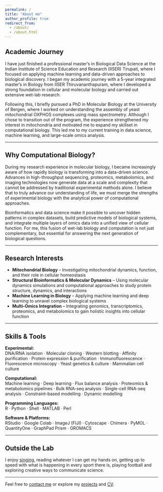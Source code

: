 ```yaml
---
permalink: /
title: "About me"
author_profile: true
redirect_from: 
  - /about/
  - /about.html
---
```


## Academic Journey

I have just finished a professional master’s in Biological Data Science at the Indian Institute of Science Education and Research (IISER) Tirupati, where I focused on applying machine learning and data-driven approaches to biological discovery. I began my academic journey with a 5-year integrated master’s in Biology from IISER Thiruvananthapuram, where I developed a strong foundation in cellular and molecular biology and carried out extensive wet-lab research.

Following this, I briefly pursued a PhD in Molecular Biology at the University of Bergen, where I worked on understanding the assembly of yeast mitochondrial OXPHOS complexes using mass spectrometry. Although I chose to transition out of the program, the experience strengthened my interest in mitochondria and motivated me to expand my skillset in computational biology. This led me to my current training in data science, machine learning, and large-scale omics analysis.

---

## Why Computational Biology?

During my research experience in molecular biology, I became increasingly aware of how rapidly biology is transforming into a data-driven science. Advances in high-throughput sequencing, proteomics, metabolomics, and imaging technologies now generate data at a scale and complexity that cannot be addressed by traditional experimental methods alone. I believe that to truly advance our understanding of life, we must merge the strengths of experimental biology with the analytical power of computational approaches.

Bioinformatics and data science make it possible to uncover hidden patterns in complex datasets, build predictive models of biological systems, and integrate multiple layers of omics data into a unified view of cellular function. For me, this fusion of wet-lab biology and computation is not just complementary, but essential for answering the next generation of biological questions.

---

## Research Interests

- **Mitochondrial Biology** – Investigating mitochondrial dynamics, function, and their role in cellular homeostasis
- **Structural Bioinformatics & Molecular Dynamics** – Using molecular dynamics simulations and computational approaches to study protein structure, dynamics, and interactions
- **Machine Learning in Biology** – Applying machine learning and deep learning to unravel complex biological systems
- **Multi-Omics Integration** – Integrating genomics, transcriptomics, proteomics, and metabolomics to gain holistic insights into cellular function

---

## Skills & Tools

**Experimental:**  
DNA/RNA isolation · Molecular cloning · Western blotting · Affinity purification · Protein expression & purification · Immunofluorescence · Fluorescence microscopy · Yeast genetics & culture · Mammalian cell culture

**Computational:**  
Machine learning · Deep learning · Flux balance analysis · Proteomics & metabolomics pipelines · Bulk RNA-seq analysis · Single-cell RNA-seq analysis · Constraint-based modelling · Dynamic modelling 

**Programming Languages:**  
R · Python · Shell · MATLAB · Perl

**Software & Platforms:**  
RStudio · Google Colab · ImageJ (FIJI) · Cytoscape · Chimera · PyMOL · QuantityOne · GraphPad Prism · GROMACS

---

## Outside the Lab

I enjoy [singing](https://www.instagram.com/the_singing_gypsy/), reading whatever I can get my hands on, getting up to speed with what is happening in every sport there is, playing football and exploring creative ways to communicate science.

---

Feel free to [contact me](mailto:rithwikrar98@gmail.com) or explore my [projects](/rithwiknambiar.github.io/projects/) and [CV](/rithwiknambiar.github.io/CV.pdf).
